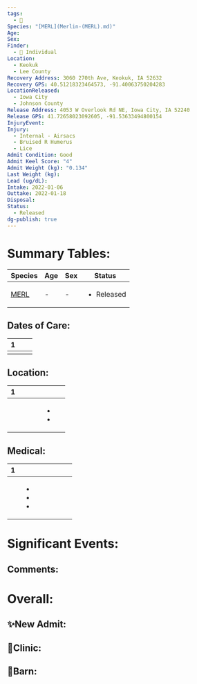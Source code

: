 ```yaml
---
tags:
  - 🦅
Species: "[MERL](Merlin-(MERL).md)"
Age: 
Sex: 
Finder:
  - 🧑 Individual
Location:
  - Keokuk
  - Lee County
Recovery Address: 3060 270th Ave, Keokuk, IA 52632
Recovery GPS: 40.51218323464573, -91.40063750204283
LocationReleased:
  - Iowa City
  - Johnson County
Release Address: 4053 W Overlook Rd NE, Iowa City, IA 52240
Release GPS: 41.72658023092605, -91.53633494800154
InjuryEvent: 
Injury:
  - Internal - Airsacs
  - Bruised R Humerus
  - Lice
Admit Condition: Good
Admit Keel Score: "4"
Admit Weight (kg): "0.134"
Last Weight (kg): 
Lead (ug/dL): 
Intake: 2022-01-06
Outtake: 2022-01-18
Disposal: 
Status:
  - Released
dg-publish: true
---
```


# Summary Tables:

| Species                                       | Age | Sex | Status                     |
| --------------------------------------------- | --- | --- | -------------------------- |
| [MERL](./Species/Merlin-(MERL).md) | \-  | \-  | <ul><li>Released</li></ul> |


## Dates of Care:

<div><table class="dataview table-view-table"><thead class="table-view-thead"><tr class="table-view-tr-header"><th class="table-view-th"><span></span><span class="dataview small-text">1</span></th><th class="table-view-th"><span></span></th><th class="table-view-th"><span></span></th></tr></thead><tbody class="table-view-tbody"><tr><td><span></span></td><td><span></span></td><td><span></span></td></tr></tbody></table></div>

## Location:
<div><table class="dataview table-view-table"><thead class="table-view-thead"><tr class="table-view-tr-header"><th class="table-view-th"><span></span><span class="dataview small-text">1</span></th><th class="table-view-th"><span></span></th><th class="table-view-th"><span></span></th><th class="table-view-th"><span></span></th><th class="table-view-th"><span></span></th><th class="table-view-th"><span></span></th></tr></thead><tbody class="table-view-tbody"><tr><td><span></span></td><td><span></span></td><td><span></span></td><td><span></span></td><td><ul class="dataview dataview-ul dataview-result-list-ul"><li class="dataview-result-list-li"><span></span></li><li class="dataview-result-list-li"><span></span></li></ul></td><td><span></span></td></tr></tbody></table></div>

## Medical:

<div><table class="dataview table-view-table"><thead class="table-view-thead"><tr class="table-view-tr-header"><th class="table-view-th"><span></span><span class="dataview small-text">1</span></th><th class="table-view-th"><span></span></th><th class="table-view-th"><span></span></th><th class="table-view-th"><span></span></th><th class="table-view-th"><span></span></th><th class="table-view-th"><span></span></th><th class="table-view-th"><span></span></th></tr></thead><tbody class="table-view-tbody"><tr><td><span></span></td><td><ul class="dataview dataview-ul dataview-result-list-ul"><li class="dataview-result-list-li"><span></span></li><li class="dataview-result-list-li"><span></span></li><li class="dataview-result-list-li"><span></span></li></ul></td><td><span></span></td><td><span></span></td><td><span></span></td><td><span></span></td><td><span></span></td></tr></tbody></table></div>

# Significant Events:


## Comments:


# Overall:

## ✨New Admit:



## 🏥Clinic:



## 🏡Barn:


